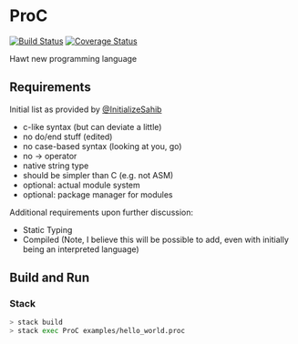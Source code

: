 # ProC

[![Build Status](https://travis-ci.org/ianagbip1oti/ProC.svg?branch=master)](https://travis-ci.org/ianagbip1oti/ProC)
[![Coverage Status](https://coveralls.io/repos/github/ianagbip1oti/ProC/badge.svg?branch=master)](https://coveralls.io/github/ianagbip1oti/ProC?branch=master)

Hawt new programming language

## Requirements

Initial list as provided by [@InitializeSahib](http://github.com/InitializeSahib)

- c-like syntax (but can deviate a little)
- no do/end stuff (edited)
- no case-based syntax (looking at you, go)
- no -> operator
- native string type
- should be simpler than C (e.g. not ASM)
- optional: actual module system
- optional: package manager for modules

Additional requirements upon further discussion:

- Static Typing
- Compiled (Note, I believe this will be possible to add, even with initially being an interpreted language)

## Build and Run

### Stack

```bash
> stack build
> stack exec ProC examples/hello_world.proc
```
